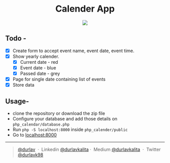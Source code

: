 # <h1 align="center">Calender App</h1>

<div align="center">
  <img src="https://raw.githubusercontent.com/durlavkalita/php_calendar/main/public/php_calendar.gif" />
</div>

## Todo -
- [x] Create form to accept event name, event date, event time.
- [x] Show yearly calender.
  - [x] Current date - red
  - [x] Event date - blue
  - [x] Passed date - grey
- [x] Page for single date containing list of events
- [x] Store data

## Usage-
- clone the repository or download the zip file
- Configure your database and add those details on `php_calendar/database.php`
- Run `php -S localhost:8000` inside `php_calender/public`
- Go to [localhost:8000](http://localhost:8000/)

---

> [@durlav](https://durlavkalita.github.io) &nbsp;&middot;&nbsp;
> Linkedin [@durlavkalita](https://linkedin.com/in/durlavkalita)&nbsp;&middot;&nbsp;
> Medium [@durlavkalita](https://durlavkalita.medium.com) &nbsp;&middot;&nbsp;
> Twitter [@durlavk98](https://twitter.com/durlavk98)